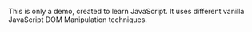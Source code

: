 This is only a demo, created to learn JavaScript. It uses different vanilla JavaScript DOM Manipulation techniques.
